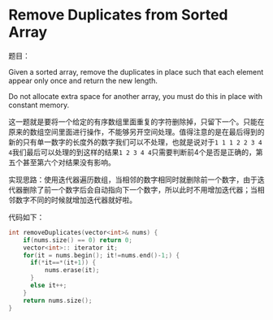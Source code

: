 # Remove Duplicates from Sorted Array

题目：

Given a sorted array, remove the duplicates in place such that each element appear only once and return the new length.

Do not allocate extra space for another array, you must do this in place with constant memory.

这一题就是要将一个给定的有序数组里面重复的字符删除掉，只留下一个。只能在原来的数组空间里面进行操作，不能够另开空间处理。值得注意的是在最后得到的新的只有单一数字的长度外的数字我们可以不处理，也就是说对于```1 1 1 2 2 3 4 4```我们最后可以处理的到这样的结果```1 2 3 4 4```只需要判断前4个是否是正确的，第五个甚至第六个对结果没有影响。

实现思路：使用迭代器遍历数组，当相邻的数字相同时就删除前一个数字，由于迭代器删除了前一个数字后会自动指向下一个数字，所以此时不用增加迭代器；当相邻数字不同的时候就增加迭代器就好啦。

代码如下：
```cpp
int removeDuplicates(vector<int>& nums) {
    if(nums.size() == 0) return 0;
    vector<int>:: iterator it;
    for(it = nums.begin(); it!=nums.end()-1;) {
      if(*it==*(it+1)) {
          nums.erase(it);
      }
      else it++;
    }  
    return nums.size();
}
```
